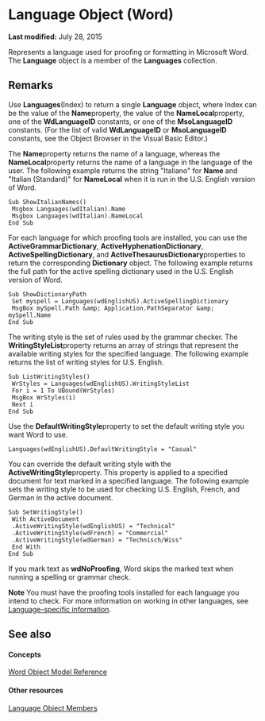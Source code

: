 
# Language Object (Word)

 **Last modified:** July 28, 2015

Represents a language used for proofing or formatting in Microsoft Word. The  **Language** object is a member of the **Languages** collection.

## Remarks

Use  **Languages**(Index) to return a single  **Language** object, where Index can be the value of the **Name**property, the value of the  **NameLocal**property, one of the  **WdLanguageID** constants, or one of the **MsoLanguageID** constants. (For the list of valid **WdLanguageID** or **MsoLanguageID** constants, see the Object Browser in the Visual Basic Editor.)

The  **Name**property returns the name of a language, whereas the  **NameLocal**property returns the name of a language in the language of the user. The following example returns the string "Italiano" for  **Name** and "Italian (Standard)" for **NameLocal** when it is run in the U.S. English version of Word.




```
Sub ShowItalianNames() 
 Msgbox Languages(wdItalian).Name 
 Msgbox Languages(wdItalian).NameLocal 
End Sub
```

For each language for which proofing tools are installed, you can use the  **ActiveGrammarDictionary**,  **ActiveHyphenationDictionary**,  **ActiveSpellingDictionary**, and  **ActiveThesaurusDictionary**properties to return the corresponding  **Dictionary** object. The following example returns the full path for the active spelling dictionary used in the U.S. English version of Word.




```
Sub ShowDictionaryPath 
 Set myspell = Languages(wdEnglishUS).ActiveSpellingDictionary 
 MsgBox mySpell.Path &amp; Application.PathSeparator &amp; mySpell.Name 
End Sub
```

The writing style is the set of rules used by the grammar checker. The  **WritingStyleList**property returns an array of strings that represent the available writing styles for the specified language. The following example returns the list of writing styles for U.S. English.




```
Sub ListWritingStyles() 
 WrStyles = Languages(wdEnglishUS).WritingStyleList 
 For i = 1 To UBound(WrStyles) 
 MsgBox WrStyles(i) 
 Next i 
End Sub
```

Use the  **DefaultWritingStyle**property to set the default writing style you want Word to use.




```
Languages(wdEnglishUS).DefaultWritingStyle = "Casual"
```

You can override the default writing style with the  **ActiveWritingStyle**property. This property is applied to a specified document for text marked in a specified language. The following example sets the writing style to be used for checking U.S. English, French, and German in the active document.




```
Sub SetWritingStyle() 
 With ActiveDocument 
 .ActiveWritingStyle(wdEnglishUS) = "Technical" 
 .ActiveWritingStyle(wdFrench) = "Commercial" 
 .ActiveWritingStyle(wdGerman) = "Technisch/Wiss" 
 End With 
End Sub
```

If you mark text as  **wdNoProofing**, Word skips the marked text when running a spelling or grammar check.


 **Note**  You must have the proofing tools installed for each language you intend to check. For more information on working in other languages, see  [Language-specific information](http://msdn.microsoft.com/library/b27a2d10-8a15-7b36-b329-34d55ada9f37%28Office.15%29.aspx).


## See also


#### Concepts


 [Word Object Model Reference](be452561-b436-bb9b-6f94-3faa9a74a6fd.md)
#### Other resources


 [Language Object Members](71b8c7ea-bb8f-3fa7-73f7-f99485ab5d4a.md)
